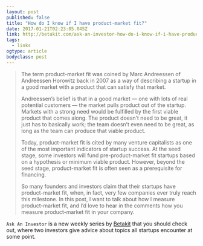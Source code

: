 ```yaml
---
layout: post 
published: false 
title: "How do I know if I have product-market fit?" 
date: 2017-01-21T02:23:05.045Z 
link: http://betakit.com/ask-an-investor-how-do-i-know-if-i-have-product-market-fit/ 
tags:
  - links
ogtype: article 
bodyclass: post 
---
```



> The term product-market fit was coined by Marc Andreessen of Andreessen Horowitz back in 2007 as a way of describing a startup in a good market with a product that can satisfy that market.
> 
> Andreessen’s belief is that in a good market — one with lots of real potential customers — the market pulls product out of the startup. Markets with a strong need would be fulfilled by the first viable product that comes along. The product doesn’t need to be great, it just has to basically work; the team doesn’t even need to be great, as long as the team can produce that viable product.
> 
> Today, product-market fit is cited by many venture capitalists as one of the most important indicators of startup success. At the seed stage, some investors will fund pre-product-market fit startups based on a hypothesis or minimum viable product. However, beyond the seed stage, product-market fit is often seen as a prerequisite for financing.
> 
> So many founders and investors claim that their startups have product-market fit, when, in fact, very few companies ever truly reach this milestone. In this post, I want to talk about how I measure product-market fit, and I’d love to hear in the comments how you measure product-market fit in your company.

`Ask An Investor` is a new weekly series by [Betakit](http://betakit.com) that you should check out, where two investors give advice about topics all startups encounter at some point.